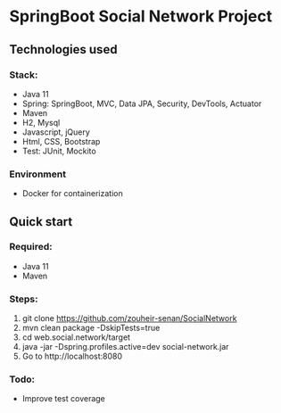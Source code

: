 # SpringBoot Social Network Project


## Technologies used 
### Stack:
- Java 11
- Spring: SpringBoot, MVC, Data JPA, Security, DevTools, Actuator
- Maven
- H2, Mysql
- Javascript, jQuery
- Html, CSS, Bootstrap
- Test: JUnit, Mockito

### Environment
- Docker for containerization

 ## Quick start
 
 ### Required:
 - Java 11
 - Maven 
 
 ### Steps:
 1. git clone https://github.com/zouheir-senan/SocialNetwork
 2. mvn clean package -DskipTests=true
 3. cd web.social.network/target
 4. java -jar -Dspring.profiles.active=dev social-network.jar
 5. Go to http://localhost:8080

 
### Todo: 
- Improve test coverage
